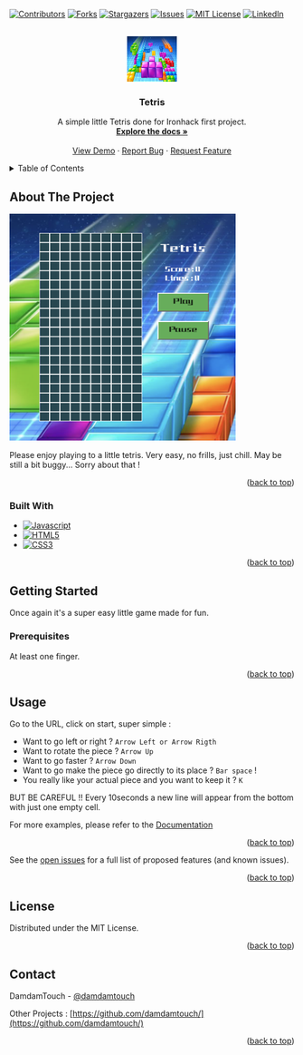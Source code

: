 <!-- Improved compatibility of back to top link: See: https://github.com/othneildrew/Best-README-Template/pull/73 -->

<a name="readme-top"></a>

<!--
*** Thanks for checking out the Best-README-Template. If you have a suggestion
*** that would make this better, please fork the repo and create a pull request
*** or simply open an issue with the tag "enhancement".
*** Don't forget to give the project a star!
*** Thanks again! Now go create something AMAZING! :D
-->

<!-- PROJECT SHIELDS -->
<!--
*** I'm using markdown "reference style" links for readability.
*** Reference links are enclosed in brackets [ ] instead of parentheses ( ).
*** See the bottom of this document for the declaration of the reference variables
*** for contributors-url, forks-url, etc. This is an optional, concise syntax you may use.
*** https://www.markdownguide.org/basic-syntax/#reference-style-links
-->

[![Contributors][contributors-shield]][contributors-url]
[![Forks][forks-shield]][forks-url]
[![Stargazers][stars-shield]][stars-url]
[![Issues][issues-shield]][issues-url]
[![MIT License][license-shield]][license-url]
[![LinkedIn][linkedin-shield]][linkedin-url]

<!-- PROJECT LOGO -->
<br />
<div align="center">
  <a href="https://github.com/damdamtouch/ironhack-project1">
    <img src="https://raw.githubusercontent.com/damdamtouch/ironhack-project1/main/media/background.jpg" alt="Logo" width="88" height="80">
  </a>

<h3 align="center">Tetris</h3>

  <p align="center">
    A simple little Tetris done for Ironhack first project.
    <br />
    <a href="https://github.com/damdamtouch/ironhack-project1"><strong>Explore the docs »</strong></a>
    <br />
    <br />
    <a href="https://damdamtouch.github.io/ironhack-project1/">View Demo</a>
    ·
    <a href="https://github.com/damdamtouch/ironhack-project1/issues">Report Bug</a>
    ·
    <a href="https://github.com/damdamtouch/ironhack-project1/issues">Request Feature</a>
  </p>
</div>

<!-- TABLE OF CONTENTS -->
<details>
  <summary>Table of Contents</summary>
  <ol>
    <li>
      <a href="#about-the-project">About The Project</a>
      <ul>
        <li><a href="#built-with">Built With</a></li>
      </ul>
    </li>
    <li><a href="#usage">Usage</a></li>
    <li><a href="#license">License</a></li>
    <li><a href="#contact">Contact</a></li>
  </ol>
</details>

<!-- ABOUT THE PROJECT -->

## About The Project

  <a href="https://damdamtouch.github.io/ironhack-project1/">
    <img src="https://raw.githubusercontent.com/damdamtouch/ironhack-project1/main/media/thegame.png" alt="screen" width="400" height="400">
  </a>

Please enjoy playing to a little tetris. Very easy, no frills, just chill. May be still a bit buggy... Sorry about that !

<p align="right">(<a href="#readme-top">back to top</a>)</p>

### Built With

<!--
- [![Next][Next.js]][Next-url]
- [![React][React.js]][React-url]
- [![Vue][Vue.js]][Vue-url]
- [![Angular][Angular.io]][Angular-url]
- [![Svelte][Svelte.dev]][Svelte-url]
- [![Laravel][Laravel.com]][Laravel-url]
- [![Bootstrap][Bootstrap.com]][Bootstrap-url]
- [![JQuery][JQuery.com]][JQuery-url]
-->

- [![Javascript][javascript.com]][javascript-url]
- [![HTML5][html5]][html5-url]
- [![CSS3][css3]][css3]

<p align="right">(<a href="#readme-top">back to top</a>)</p>

<!-- GETTING STARTED -->

## Getting Started

Once again it's a super easy little game made for fun.

### Prerequisites

At least one finger.

<p align="right">(<a href="#readme-top">back to top</a>)</p>

<!-- USAGE EXAMPLES -->

## Usage

Go to the URL, click on start, super simple :

- Want to go left or right ? `Arrow Left or Arrow Rigth`
- Want to rotate the piece ? `Arrow Up`
- Want to go faster ? `Arrow Down`
- Want to go make the piece go directly to its place ? `Bar space` !
- You really like your actual piece and you want to keep it ? `K`

BUT BE CAREFUL !! Every 10seconds a new line will appear from the bottom with just one empty cell.

For more examples, please refer to the [Documentation](https://github.com/damdamtouch/ironhack-project1/wiki)

<p align="right">(<a href="#readme-top">back to top</a>)</p>

See the [open issues](https://github.com/damdamtouch/ironhack-project1/issues) for a full list of proposed features (and known issues).

<p align="right">(<a href="#readme-top">back to top</a>)</p>

<!-- LICENSE -->

## License

Distributed under the MIT License.

<p align="right">(<a href="#readme-top">back to top</a>)</p>

<!-- CONTACT -->

## Contact

DamdamTouch - [@damdamtouch](https://twitter.com/damdamtouch)

Other Projects : [https://github.com/damdamtouch/](https://github.com/damdamtouch/)

<p align="right">(<a href="#readme-top">back to top</a>)</p>

<!-- MARKDOWN LINKS & IMAGES -->
<!-- https://www.markdownguide.org/basic-syntax/#reference-style-links -->

[contributors-shield]: https://img.shields.io/github/contributors/damdamtouch/ironhack-project1.svg?style=for-the-badge
[contributors-url]: https://github.com/damdamtouch/ironhack-project1/graphs/contributors
[forks-shield]: https://img.shields.io/github/forks/damdamtouch/ironhack-project1.svg?style=for-the-badge
[forks-url]: https://github.com/damdamtouch/ironhack-project1/network/members
[stars-shield]: https://img.shields.io/github/stars/damdamtouch/ironhack-project1.svg?style=for-the-badge
[stars-url]: https://github.com/damdamtouch/ironhack-project1/stargazers
[issues-shield]: https://img.shields.io/github/issues/damdamtouch/ironhack-project1.svg?style=for-the-badge
[issues-url]: https://github.com/damdamtouch/ironhack-project1/issues
[license-shield]: https://img.shields.io/github/license/damdamtouch/ironhack-project1.svg?style=for-the-badge
[license-url]: https://github.com/damdamtouch/ironhack-project1/blob/master/LICENSE.txt
[linkedin-shield]: https://img.shields.io/badge/-LinkedIn-black.svg?style=for-the-badge&logo=linkedin&colorB=555
[linkedin-url]: https://linkedin.com/in/damien-audrezet
[product-screenshot]: images/screenshot.png
[Next.js]: https://img.shields.io/badge/next.js-000000?style=for-the-badge&logo=nextdotjs&logoColor=white
[Next-url]: https://nextjs.org/
[React.js]: https://img.shields.io/badge/React-20232A?style=for-the-badge&logo=react&logoColor=61DAFB
[React-url]: https://reactjs.org/
[Vue.js]: https://img.shields.io/badge/Vue.js-35495E?style=for-the-badge&logo=vuedotjs&logoColor=4FC08D
[Vue-url]: https://vuejs.org/
[Angular.io]: https://img.shields.io/badge/Angular-DD0031?style=for-the-badge&logo=angular&logoColor=white
[Angular-url]: https://angular.io/
[Svelte.dev]: https://img.shields.io/badge/Svelte-4A4A55?style=for-the-badge&logo=svelte&logoColor=FF3E00
[Svelte-url]: https://svelte.dev/
[Laravel.com]: https://img.shields.io/badge/Laravel-FF2D20?style=for-the-badge&logo=laravel&logoColor=white
[Laravel-url]: https://laravel.com
[Bootstrap.com]: https://img.shields.io/badge/Bootstrap-563D7C?style=for-the-badge&logo=bootstrap&logoColor=white
[Bootstrap-url]: https://getbootstrap.com
[JQuery.com]: https://img.shields.io/badge/jQuery-0769AD?style=for-the-badge&logo=jquery&logoColor=white
[JQuery-url]: https://jquery.com
[javascript.com]: https://img.shields.io/badge/JavaScript-323330?style=for-the-badge&logo=javascript&logoColor=F7DF1E
[javascript-url]: https://developer.mozilla.org/en-US/docs/Web/JavaScript
[HTML5]: https://img.shields.io/badge/HTML5-E34F26?style=for-the-badge&logo=html5&logoColor=white
[html5-url]: https://developer.mozilla.org/en-US/docs/Web/JavaScript
[css3]: https://img.shields.io/badge/CSS3-1572B6?style=for-the-badge&logo=css3&logoColor=white
[css-url]: https://developer.mozilla.org/en-US/docs/Web/JavaScript
